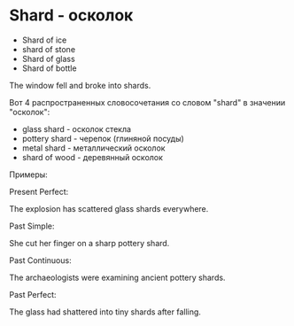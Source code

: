 # Shard - осколок




- Shard of ice
- shard of stone
- Shard of glass
- Shard of bottle

The window fell and broke into shards.

Вот 4 распространенных словосочетания со словом "shard" в значении "осколок":

- glass shard - осколок стекла
- pottery shard - черепок (глиняной посуды)
- metal shard - металлический осколок
- shard of wood - деревянный осколок

Примеры:

Present Perfect:

The explosion has scattered glass shards everywhere.

Past Simple:

She cut her finger on a sharp pottery shard.

Past Continuous:

The archaeologists were examining ancient pottery shards.

Past Perfect:

The glass had shattered into tiny shards after falling.